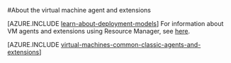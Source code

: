 <properties
 pageTitle="Azure VM agent and extensions | Microsoft Azure"
 description="Gives an overview of the agent and extensions, and how to install the agent, using the classic deployment model."
 services="virtual-machines-windows"
 documentationCenter=""
 authors="squillace"
 manager="timlt"
 editor=""
 tags="azure-service-management"/>

<tags
 ms.service="virtual-machines-windows"
 ms.devlang="na"
 ms.topic="article"
 ms.tgt_pltfrm="vm-windows"
 ms.workload="infrastructure-services"
 ms.date="08/23/2016"
 ms.author="rasquill"/>

#About the virtual machine agent and extensions

[AZURE.INCLUDE [learn-about-deployment-models](../../includes/learn-about-deployment-models-classic-include.md)] For information about VM agents and extensions using Resource Manager, see [here](virtual-machines-windows-extensions-features.md).

[AZURE.INCLUDE [virtual-machines-common-classic-agents-and-extensions](../../includes/virtual-machines-common-classic-agents-and-extensions.md)]
